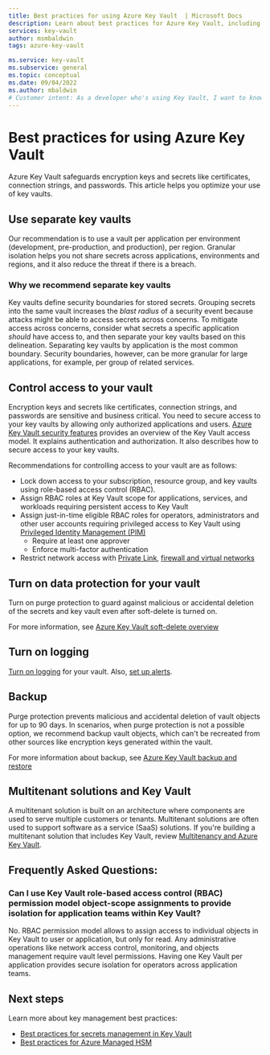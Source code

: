 ```yaml
---
title: Best practices for using Azure Key Vault  | Microsoft Docs
description: Learn about best practices for Azure Key Vault, including controlling access, when to use separate key vaults, backing up, logging, and recovery options.
services: key-vault
author: msmbaldwin
tags: azure-key-vault

ms.service: key-vault
ms.subservice: general
ms.topic: conceptual
ms.date: 09/04/2022
ms.author: mbaldwin
# Customer intent: As a developer who's using Key Vault, I want to know the best practices so I can implement them.
---
```

# Best practices for using Azure Key Vault

Azure Key Vault safeguards encryption keys and secrets like certificates, connection strings, and passwords. This article helps you optimize your use of key vaults.

## Use separate key vaults

Our recommendation is to use a vault per application per environment (development, pre-production, and production), per region. Granular isolation helps you not share secrets across applications, environments and regions, and it also reduce the threat if there is a breach.

### Why we recommend separate key vaults

Key vaults define security boundaries for stored secrets. Grouping secrets into the same vault increases the *blast radius* of a security event because attacks might be able to access secrets across concerns. To mitigate access across concerns, consider what secrets a specific application *should* have access to, and then separate your key vaults based on this delineation. Separating key vaults by application is the most common boundary. Security boundaries, however, can be more granular for large applications, for example, per group of related services.

## Control access to your vault

Encryption keys and secrets like certificates, connection strings, and passwords are sensitive and business critical. You need to secure access to your key vaults by allowing only authorized applications and users. [Azure Key Vault security features](security-features.md) provides an overview of the Key Vault access model. It explains authentication and authorization. It also describes how to secure access to your key vaults.

Recommendations for controlling access to your vault are as follows:
- Lock down access to your subscription, resource group, and key vaults using role-based access control (RBAC).
- Assign RBAC roles at Key Vault scope for applications, services, and workloads requiring persistent access to Key Vault
- Assign just-in-time eligible RBAC roles for operators, administrators and other user accounts requiring privileged access to Key Vault using [Privileged Identity Management (PIM)](../../active-directory/privileged-identity-management/pim-configure.md) 
  - Require at least one approver
  - Enforce multi-factor authentication
- Restrict network access with [Private Link](private-link-service.md), [firewall and virtual networks](network-security.md)

## Turn on data protection for your vault

Turn on purge protection to guard against malicious or accidental deletion of the secrets and key vault even after soft-delete is turned on.

For more information, see [Azure Key Vault soft-delete overview](soft-delete-overview.md)

## Turn on logging

[Turn on logging](logging.md) for your vault. Also, [set up alerts](alert.md).

## Backup

Purge protection prevents malicious and accidental deletion of vault objects for up to 90 days. In scenarios, when purge protection is not a possible option, we recommend backup vault objects, which can't be recreated from other sources like encryption keys generated within the vault.

For more information about backup, see [Azure Key Vault backup and restore](backup.md)

## Multitenant solutions and Key Vault

A multitenant solution is built on an architecture where components are used to serve multiple customers or tenants. Multitenant solutions are often used to support software as a service (SaaS) solutions. If you're building a multitenant solution that includes Key Vault, review [Multitenancy and Azure Key Vault](/azure/architecture/guide/multitenant/service/key-vault).

## Frequently Asked Questions:
### Can I use Key Vault role-based access control (RBAC) permission model object-scope assignments to provide isolation for application teams within Key Vault?
No. RBAC permission model allows to assign access to individual objects in Key Vault to user or application, but only for read. Any administrative operations like network access control, monitoring, and objects management require vault level permissions. Having one Key Vault per application provides secure isolation for operators across application teams.

## Next steps

Learn more about key management best practices:
- [Best practices for secrets management in Key Vault](../secrets/secrets-best-practices.md)
- [Best practices for Azure Managed HSM](../managed-hsm/best-practices.md)


